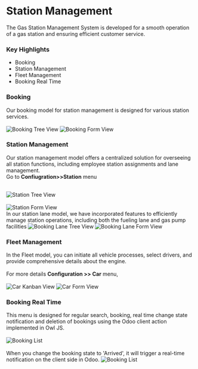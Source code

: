 # Station Management

The Gas Station Management System is developed for a smooth operation of a gas station and 
ensuring efficient customer service.

### **Key Highlights**

- Booking
- Station Management
- Fleet Management
- Booking Real Time

### **Booking**
Our booking model for station management is  designed for various station services.
<br><br>
<img src="img/booking_tree.png" alt="Booking Tree View" style="width: auto;"/>
<img src="img/booking_form.png" alt="Booking Form View" style="width: auto;"/>

### **Station Management**

Our station management model offers a centralized solution for overseeing all station functions, 
including employee station assignments and lane management.<br>Go to **Confiugration>>Station** menu<br><br>

<img src="img/station_tree.png" alt="Station Tree View" style="width: auto;"/>
<br><br>
<img src="img/station_form.png" alt="Station Form View" style="width: auto;"/>
<br> In our station lane model, we have incorporated features to efficiently manage station operations, 
including both the fueling lane and gas pump facilities
<img src="img/lane_tree.png" alt="Booking Lane Tree View" style="width: auto;"/>
<img src="img/lane_form.png" alt="Booking Lane Form View" style="width: auto;"/>

### **Fleet Management**

In the Fleet model, you can initiate all vehicle processes, select drivers, and 
provide comprehensive details about the engine.
<br><br>For more details **Configuration >> Car** menu, <br><br>
<img src="img/kanban_car.png" alt="Car Kanban View" style="width: auto;"/>
<img src="img/car_form.png" alt="Car Form View" style="width: auto;"/>

### **Booking Real Time**
This menu is designed for regular search, booking, real time change state notification and deletion of bookings using the Odoo client action implemented in Owl JS.<br><br>
<img src="img/booking_list.png" alt="Booking List" style="width: auto;"/><br><br>
When you change the booking state to 'Arrived', it will trigger a real-time notification on the client side in Odoo.
<img src="img/booking_noti.png" alt="Booking List" style="width: auto;"/>